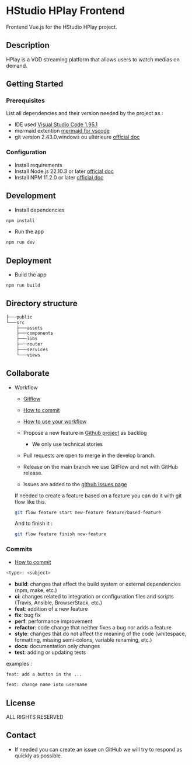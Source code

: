 # HStudio HPlay Frontend
Frontend Vue.js for the HStudio HPlay project.

## Description

HPlay is a VOD streaming platform that allows users to watch medias on demand.

## Getting Started

### Prerequisites

List all dependencies and their version needed by the project as :

* IDE used [Visual Studio Code 1.95.1](https://code.visualstudio.com/docs/setup/windows)
* mermaid extention [mermaid for vscode](https://marketplace.visualstudio.com/items?itemName=bierner.markdown-mermaid)
* git version 2.43.0.windows ou ultérieure [official doc](https://git-scm.com/)

### Configuration

* Install requirements
* Install Node.js 22.10.3 or later [official doc](https://nodejs.org/en/download/)
* Install NPM 11.2.0 or later [official doc](https://docs.npmjs.com/downloading-and-installing-node-js-and-npm)

## Development
* Install dependencies
```bash
npm install
```
* Run the app
```bash
npm run dev
```

## Deployment
* Build the app
```bash
npm run build
```

## Directory structure
```bash
├───public
└───src
    ├───assets
    ├───components
    ├───libs
    ├───router
    ├───services
    └───views
```
## Collaborate

* Workflow
    * [Gitflow](https://www.atlassian.com/fr/git/tutorials/comparing-workflows/gitflow-workflow#:~:text=Gitflow%20est%20l'un%20des,les%20hotfix%20vers%20la%20production.)
    * [How to commit](https://www.conventionalcommits.org/en/v1.0.0/)
    * [How to use your workflow](https://nvie.com/posts/a-successful-git-branching-model/)

    * Propose a new feature in [Github project](https://github.com/orgs/CPNV-ES/projects/27/views/9) as backlog
        * We only use technical stories
    * Pull requests are open to merge in the develop branch.
    * Release on the main branch we use GitFlow and not with GitHub release.
    * Issues are added to the [github issues page](https://github.com/JuilletMikael/RIA-EggFlix/issues)

  If needed to create a feature based on a feature you can do it with git flow like this.

  ````bash
  git flow feature start new-feature feature/based-feature
  ````
  And to finish it :
  ````bash
  git flow feature finish new-feature
  ````

### Commits
* [How to commit](https://www.conventionalcommits.org/en/v1.0.0/)
```bash
<type>: <subject>
```

* **build**: changes that affect the build system or external dependencies (npm, make, etc.)
* **ci**: changes related to integration or configuration files and scripts (Travis, Ansible, BrowserStack, etc.)
* **feat**: addition of a new feature
* **fix**: bug fix
* **perf**: performance improvement
* **refactor**: code change that neither fixes a bug nor adds a feature
* **style**: changes that do not affect the meaning of the code (whitespace, formatting, missing semi-colons, variable renaming, etc.)
* **docs**: documentation only changes
* **test**: adding or updating tests

examples :
```bash
feat: add a button in the ...
````
```bash
feat: change name into username
````

## License
ALL RIGHTS RESERVED

## Contact

* If needed you can create an issue on GitHub we will try to respond as quickly as possible.